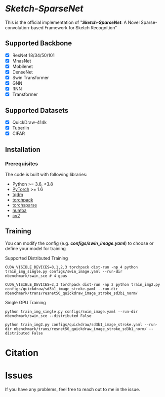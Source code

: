 # *Sketch-SparseNet*

This is the official implementation of "***Sketch-SparseNet***: A Novel Sparse-convolution-based Framework for Sketch Recognition"

## Supported Backbone

- [x] ResNet 18/34/50/101
- [x] MnasNet
- [x] Mobilenet
- [x] DenseNet
- [x] Swin Transformer
- [x] GNN
- [x] RNN
- [x] Transformer

## Supported Datasets

- [x] QuickDraw-414k
- [x] Tuberlin 
- [x] CIFAR

## Installation

### Prerequisites

The code is built with following libraries:

- Python >= 3.6, <3.8
- [PyTorch](https://github.com/pytorch/pytorch) >= 1.6
- [tqdm](https://github.com/tqdm/tqdm)
- [torchpack](https://github.com/mit-han-lab/torchpack)
- [torchsparse](https://github.com/mit-han-lab/torchsparse)
- [numba](http://numba.pydata.org/)
- [cv2](https://github.com/opencv/opencv)

## Training

You can modify the config (e.g. ***configs/swin_image.yaml***) to choose or define your model for training

Supported Distributed Training

```
CUDA_VISIBLE_DEVICES=0,1,2,3 torchpack dist-run -np 4 python train_img_single.py configs/swin_image.yaml --run-dir nbenchmark/swin_sce # 4 gpus
```

```
CUDA_VISIBLE_DEVICES=2,3 torchpack dist-run -np 2 python train_img2.py configs/quickdraw/sd3b1_image_stroke.yaml --run-dir nbenchmark/trans/resnet50_quickdraw_image_stroke_sd3b1_norm/
```

Single GPU Training

```
python train_img_single.py configs/swin_image.yaml --run-dir nbenchmark/swin_sce --distributed False
```

```
python train_img2.py configs/quickdraw/sd3b1_image_stroke.yaml --run-dir nbenchmark/trans/resnet50_quickdraw_image_stroke_sd3b1_norm/ --distributed False
```



# Citation

> 

# Issues

If you have any problems, feel free to reach out to me in the issue.
